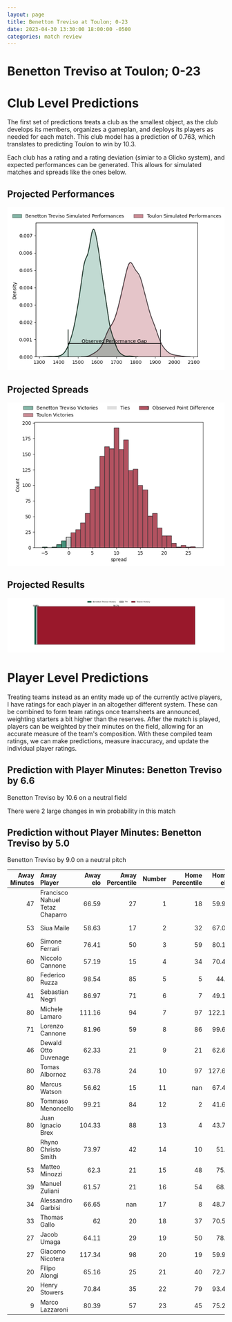 ```yaml
---  
layout: page  
title: Benetton Treviso at Toulon; 0-23  
date: 2023-04-30 13:30:00 18:00:00 -0500  
categories: match review  
---
```

# Benetton Treviso at Toulon; 0-23

# Club Level Predictions


The first set of predictions treats a club as the smallest object, as the club develops its members, organizes a gameplan, and deploys its players as needed for each match. This club model has a prediction of 0.763, which translates to predicting Toulon to win by 10.3.

Each club has a rating and a rating deviation (simiar to a Glicko system), and expected performances can be generated. This allows for simulated matches and spreads like the ones below.
## Projected Performances


![Projected Performances](plots/performances_2023-04-30-Toulon-BenettonTreviso.png)
## Projected Spreads


![Projected Spreads](plots/spreads_2023-04-30-Toulon-BenettonTreviso.png)
## Projected Results


![Projected Results](plots/resultbar_2023-04-30-Toulon-BenettonTreviso.png)
# Player Level Predictions


Treating teams instead as an entity made up of the currently active players, I have ratings for each player in an altogether different system. These can be combined to form team ratings once teamsheets are announced, weighting starters a bit higher than the reserves. After the match is played, players can be weighted by their minutes on the field, allowing for an accurate measure of the team's composition. With these compiled team ratings, we can make predictions, measure inaccuracy, and update the individual player ratings.
## Prediction with Player Minutes: Benetton Treviso by 6.6


Benetton Treviso by 10.6 on a neutral field

There were 2 large changes in win probability in this match
## Prediction without Player Minutes: Benetton Treviso by 5.0


Benetton Treviso by 9.0 on a neutral pitch



|   Away Minutes | Away Player                     |   Away elo |   Away Percentile |   Number |   Home Percentile |   Home elo | Home Player         |   Home Minutes |
|---------------:|:--------------------------------|-----------:|------------------:|---------:|------------------:|-----------:|:--------------------|---------------:|
|             47 | Francisco Nahuel Tetaz Chaparro |      66.59 |                27 |        1 |                18 |      59.95 | Dany Priso          |             54 |
|             53 | Siua Maile                      |      58.63 |                17 |        2 |                32 |      67.05 | Teddy Baubigny      |             54 |
|             60 | Simone Ferrari                  |      76.41 |                50 |        3 |                59 |      80.11 | Beka Gigashvili     |             54 |
|             60 | Niccolo Cannone                 |      57.19 |                15 |        4 |                34 |      70.45 | Mathieu Tanguy      |             80 |
|             80 | Federico Ruzza                  |      98.54 |                85 |        5 |                 5 |      44.2  | Brian Alainu'uese   |             66 |
|             41 | Sebastian Negri                 |      86.97 |                71 |        6 |                 7 |      49.19 | Cornell du Preez    |             58 |
|             80 | Michele Lamaro                  |     111.16 |                94 |        7 |                97 |     122.14 | Charles Ollivon     |             80 |
|             71 | Lorenzo Cannone                 |      81.96 |                59 |        8 |                86 |      99.63 | Sergio Parisse      |             80 |
|             46 | Dewald Otto Duvenage            |      62.33 |                21 |        9 |                21 |      62.67 | Baptiste Serin      |             63 |
|             80 | Tomas Albornoz                  |      63.78 |                24 |       10 |                97 |     127.61 | Dan Biggar          |             54 |
|             80 | Marcus Watson                   |      56.62 |                15 |       11 |               nan |      67.46 | Gabin Villière      |             80 |
|             80 | Tommaso Menoncello              |      99.21 |                84 |       12 |                 2 |      41.62 | Duncan Paia'aua     |             80 |
|             80 | Juan Ignacio Brex               |     104.33 |                88 |       13 |                 4 |      43.71 | Waisea Nayacavelu   |             58 |
|             80 | Rhyno Christo Smith             |      73.97 |                42 |       14 |                10 |      51.1  | Jiuta Wainiqolo     |             80 |
|             53 | Matteo Minozzi                  |      62.3  |                21 |       15 |                48 |      75.2  | Cheslin Kolbe       |             80 |
|             39 | Manuel Zuliani                  |      61.57 |                21 |       16 |                54 |      68.9  | Kieran Brookes      |             26 |
|             34 | Alessandro Garbisi              |      66.65 |               nan |       17 |                 8 |      48.74 | Ihaia West          |             26 |
|             33 | Thomas Gallo                    |      62    |                20 |       18 |                37 |      70.57 | Christopher Tolofua |             26 |
|             27 | Jacob Umaga                     |      64.11 |                29 |       19 |                50 |      78.1  | Jérémy Sinzelle     |             22 |
|             27 | Giacomo Nicotera                |     117.34 |                98 |       20 |                19 |      59.92 | Facundo Isa         |             22 |
|             20 | Filipo Alongi                   |      65.16 |                25 |       21 |                40 |      72.76 | Benoit Paillaugue   |             17 |
|             20 | Henry Stowers                   |      70.84 |                35 |       22 |                79 |      93.45 | Adrien Warion       |             14 |
|              9 | Marco Lazzaroni                 |      80.39 |                57 |       23 |                45 |      75.22 | Bruce Devaux        |             26 |


